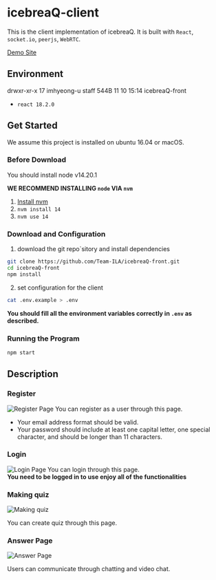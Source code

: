 # icebreaQ-client

This is the client implementation of icebreaQ. It is built with `React`, `socket.io`, `peerjs`, `WebRTC`.

[Demo Site](https://rwb0104.tk)

## Environment

drwxr-xr-x 17 imhyeong-u staff 544B 11 10 15:14 icebreaQ-front

- `react 18.2.0`

## Get Started

We assume this project is installed on ubuntu 16.04 or macOS.

### Before Download

You should install node v14.20.1

**WE RECOMMEND INSTALLING `node` VIA `nvm`**

1. [Install nvm](https://github.com/nvm-sh/nvm#installing-and-updating)
2. `nvm install 14`
3. `nvm use 14`

### Download and Configuration

1. download the git repo`sitory and install dependencies

```bash
git clone https://github.com/Team-ILA/icebreaQ-front.git
cd icebreaQ-front
npm install
```

2. set configuration for the client

```bash
cat .env.example > .env
```

**You should fill all the environment variables correctly in `.env` as described.**

### Running the Program

```bash
npm start
```

## Description

### Register

![Register Page](https://user-images.githubusercontent.com/80937237/201001351-c28634d4-fa4d-444c-a62a-350c2b07440e.png)
You can register as a user through this page.

- Your email address format should be valid.
- Your password should include at least one capital letter, one special character, and should be longer than 11 characters.

### Login

![Login Page](https://user-images.githubusercontent.com/80937237/201000899-13ca601d-04f5-403f-a60d-f47350f239b3.png)
You can login through this page.  
 **You need to be logged in to use enjoy all of the functionalities**

### Making quiz

![Making quiz](https://user-images.githubusercontent.com/24950961/201035960-6b7a45b2-1acb-432b-8c51-ff31695a0963.png)

You can create quiz through this page.

### Answer Page

![Answer Page](https://user-images.githubusercontent.com/24950961/201033161-a1ad1218-fd1c-40c9-bf48-53859e073396.png)

Users can communicate through chatting and video chat.
